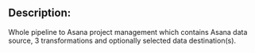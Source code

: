 ## Description:
Whole pipeline to Asana project management which contains Asana data source, 3 transformations and optionally selected data destination(s).
